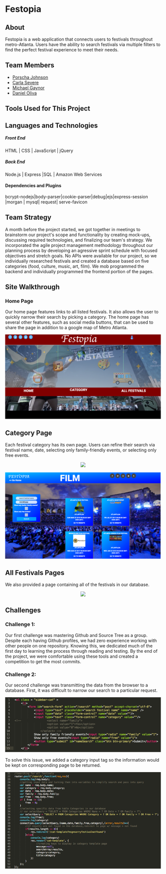 # Festopia

## About

Festopia is a web application that connects users to festivals throughout metro-Atlanta. Users have the ability to search festivals via multiple filters to find the perfect festival experience to meet their needs. 



## Team Members
- [Porscha Johnson]
- [Carla Severe]
- [Michael Gaynor]
- [Daniel Oliva]


## Tools Used for This Project

## Languages and Technologies


##### Front End

HTML |  CSS | JavaScript | jQuery 

##### Back End

 Node.js | Express |SQL | Amazon Web Services

#### Dependencies and Plugins
 bcrypt-nodejs|body-parser|cookie-parser|debug|ejs|express-session |morgan | mysql| request|
 serve-favicon

## Team Strategy

A month before the project started, we got together in meetings to brainstorm our project's scope and functionality by creating mock-ups, discussing required technologies, and finalizing our team's strategy. We incorporated the agile project management methodology throughout our planning process by developing an agressive sprint schedule with focused objectives and stretch goals. No APIs were available for our project, so we individually researched festivals and created a database based on five categories (food, culture, music, art, film). We mob programmed the backend and individually programmed the frontend portion of the pages. 



## Site Walkthrough


### Home Page


Our home page features links to all listed festivals. It also allows the user to quickly narrow their search by picking a category. The home page has several other features, such as social media buttons, that can be used to share the page in addition to a google map of Metro Atlanta. 

<p align='center'>
	<img src="public/Images/screenshots/fest_homepage.png">
</p>


## Category Page
Each festival category has its own page. Users can refine their search via festival name, date, selecting only family-friendly events, or selecting only free events. 

<p align='center'>
	<img src="public/Images/screenshots/music.png">
</p>


<p align='center'>
	<img src="public/Images/screenshots/film.png">
</p>

 
## All Festivals Pages

We also provided a page containing all of the festivals in our database.

<p align='center'>
	<img src="public/Images/screenshots/allfest.png">
</p>

## Challenges

### Challenge 1:
Our first challenge was mastering Github and Source Tree as a group. Despite each having Github profiles, we had zero experience working with other people on one repository. Knowing this, we dedicated much of the first day to learning the process through reading and testing. By the end of the project, we were comfortable using these tools and created a competition to get the most commits. 


### Challenge 2:
Our second challenge was transmitting the data from the browser to a database. First, it was difficult to narrow our search to a particular request. 
<p align='center'>
	<img src="public/Images/Festopia-problem1.png">
</p>


To solve this issue, we added a category input tag so the information would be kept on corresponding page to be returned.
	<p align='center'>
	<img src="public/Images/Festopia-solution1.png">
</p>


[Porscha Johnson]:<https://github.com/Porscha07>
[Carla Severe]: <https://github.com/csevere>
[Michael Gaynor]: <https://github.com/MichaelGaynor>
[Daniel Oliva]: <https://github.com/kalgcny09>
[here]:<>

